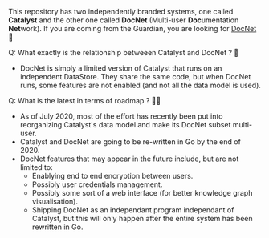 
This repository has two independently branded systems, one called **Catalyst** and the other one called **DocNet** (Multi-user **Doc**umentation **Net**work). If you are coming from the Guardian, you are looking for [DocNet](documentation/DocNet.md) 🙂


Q: What exactly is the relationship betweeen Catalyst and DocNet ? 🤔

- DocNet is simply a limited version of Catalyst that runs on an independent DataStore. They share the same code, but when DocNet runs, some features are not enabled (and not all the data model is used).


Q: What is the latest in terms of roadmap ? 👩‍💻

- As of July 2020, most of the effort has recently been put into reorganizing Catalyst's data model and make its DocNet subset multi-user. 
- Catalyst and DocNet are going to be re-written in Go by the end of 2020.
- DocNet features that may appear in the future include, but are not limited to:
	- Enablying end to end encryption between users.
	- Possibly user credentials management. 
	- Possibly some sort of a web interface (for better knowledge graph visualisation).
	- Shipping DocNet as an independant program independant of Catalyst, but this will only happen after the entire system has been rewritten in Go.